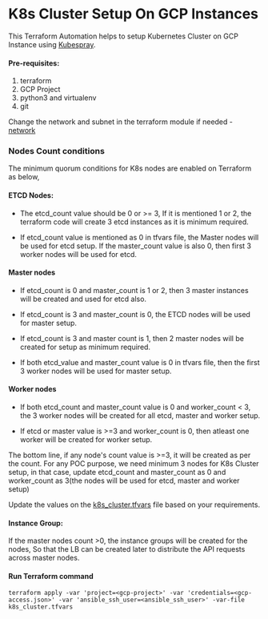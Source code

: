 # K8s Cluster Setup On GCP Instances
This Terraform Automation helps to setup Kubernetes Cluster on GCP Instance using [Kubespray](https://github.com/kubernetes-sigs/kubespray).

#### Pre-requisites:

1. terraform
2. GCP Project   
3. python3 and virtualenv
4. git

Change the network and subnet in the terraform module if needed - [network](modules/gcp_vm_instance/main.tf#L15)

### Nodes Count conditions
The minimum quorum conditions for K8s nodes are enabled on Terraform as below,

#### ETCD Nodes:
* The etcd_count value should be 0 or >= 3, If it is mentioned 1 or 2, the terraform code will create 3 etcd instances as it is minimum required.

* If etcd_count value is mentioned as 0 in tfvars file, the Master nodes will be used for etcd setup. If the master_count value is also 0, then first 3 worker nodes will be used for etcd.


#### Master nodes
* If etcd_count is 0 and master_count is 1 or 2, then 3 master instances will be created and used for etcd also.

* If etcd_count is 3 and master_count is 0, the ETCD nodes will be used for master setup.

* If etcd_count is 3 and master count is 1, then 2 master nodes will be created for setup as minimum required.

* If both etcd_value and master_count value is 0 in tfvars file, then the first 3 worker nodes will be used for master setup.


#### Worker nodes
* If both etcd_count and master_count value is 0 and worker_count < 3, the 3 worker nodes will be created for all etcd, master and worker setup.

* If etcd or master value is >=3 and worker_count is 0, then atleast one worker will be created for worker setup.


The bottom line, if any node's count value is >=3, it will be created as per the count. For any POC purpose, we need minimum 3 nodes for K8s Cluster setup, in that case, update etcd_count and master_count as 0 and worker_count as 3(the nodes will be used for etcd, master and worker setup)

Update the values on the [k8s_cluster.tfvars](k8s_cluster.tfvars) file based on your requirements.

#### Instance Group:
If the master nodes count >0, the instance groups will be created for the nodes, So that the LB can be created later to distribute the API requests across master nodes.

#### Run Terraform command
```shell
terraform apply -var 'project=<gcp-project>' -var 'credentials=<gcp-access.json>' -var 'ansible_ssh_user=<ansible_ssh_user>' -var-file k8s_cluster.tfvars
```
